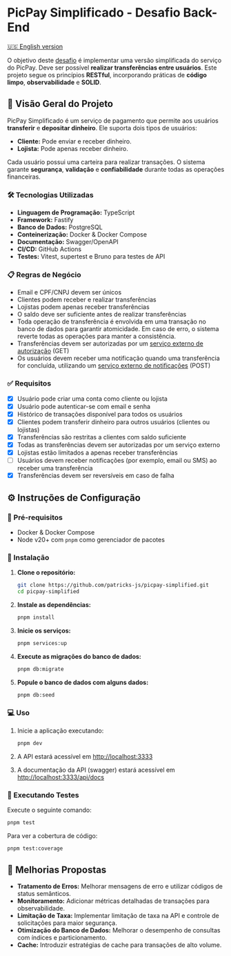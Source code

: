 # PicPay Simplificado - Desafio Back-End

[🇺🇸 English version](README.md)

O objetivo deste [desafio](https://github.com/PicPay/picpay-desafio-backend) é implementar uma versão simplificada do serviço do PicPay. Deve ser possível **realizar transferências entre usuários**. Este projeto segue os princípios **RESTful**, incorporando práticas de **código limpo**, **observabilidade** e **SOLID**.

## 📝 Visão Geral do Projeto

PicPay Simplificado é um serviço de pagamento que permite aos usuários **transferir** e **depositar dinheiro**. Ele suporta dois tipos de usuários:

- **Cliente:** Pode enviar e receber dinheiro.
- **Lojista:** Pode apenas receber dinheiro.

Cada usuário possui uma carteira para realizar transações. O sistema garante **segurança**, **validação** e **confiabilidade** durante todas as operações financeiras.

### 🛠️ Tecnologias Utilizadas

- **Linguagem de Programação:** TypeScript
- **Framework:** Fastify
- **Banco de Dados:** PostgreSQL
- **Conteinerização:** Docker & Docker Compose
- **Documentação:** Swagger/OpenAPI
- **CI/CD:** GitHub Actions
- **Testes:** Vitest, supertest e Bruno para testes de API

### 📋 Regras de Negócio

- Email e CPF/CNPJ devem ser únicos
- Clientes podem receber e realizar transferências
- Lojistas podem apenas receber transferências
- O saldo deve ser suficiente antes de realizar transferências
- Toda operação de transferência é envolvida em uma transação no banco de dados para garantir atomicidade. Em caso de erro, o sistema reverte todas as operações para manter a consistência.
- Transferências devem ser autorizadas por um [serviço externo de autorização](https://util.devi.tools/api/v2/authorize) (GET)
- Os usuários devem receber uma notificação quando uma transferência for concluída, utilizando um [serviço externo de notificações](https://util.devi.tools/api/v1/notify) (POST)

### ✅ Requisitos

- [x] Usuário pode criar uma conta como cliente ou lojista
- [x] Usuário pode autenticar-se com email e senha
- [x] Histórico de transações disponível para todos os usuários
- [x] Clientes podem transferir dinheiro para outros usuários (clientes ou lojistas)
- [x] Transferências são restritas a clientes com saldo suficiente
- [x] Todas as transferências devem ser autorizadas por um serviço externo
- [x] Lojistas estão limitados a apenas receber transferências
- [ ] Usuários devem receber notificações (por exemplo, email ou SMS) ao receber uma transferência
- [x] Transferências devem ser reversíveis em caso de falha

## ⚙️ Instruções de Configuração

### 📌 Pré-requisitos

- Docker & Docker Compose
- Node v20+ com `pnpm` como gerenciador de pacotes

### 🚀 Instalação

1. **Clone o repositório:**

    ```bash
    git clone https://github.com/patricks-js/picpay-simplified.git
    cd picpay-simplified
    ```

2. **Instale as dependências:**

    ```bash
    pnpm install
    ```

3. **Inicie os serviços:**

    ```bash
    pnpm services:up
    ```

4. **Execute as migrações do banco de dados:**

    ```bash
    pnpm db:migrate
    ```

5. **Popule o banco de dados com alguns dados:**

    ```bash
    pnpm db:seed
    ```

### 💻 Uso

1. Inicie a aplicação executando:

    ```bash
    pnpm dev
    ```

2. A API estará acessível em <http://localhost:3333>
3. A documentação da API (swagger) estará acessível em <http://localhost:3333/api/docs>

### 🧪 Executando Testes

Execute o seguinte comando:

```bash
pnpm test
```

Para ver a cobertura de código:

```bash
pnpm test:coverage
```

## 🌟 Melhorias Propostas

- **Tratamento de Erros:** Melhorar mensagens de erro e utilizar códigos de status semânticos.
- **Monitoramento:** Adicionar métricas detalhadas de transações para observabilidade.
- **Limitação de Taxa:** Implementar limitação de taxa na API e controle de solicitações para maior segurança.
- **Otimização do Banco de Dados:** Melhorar o desempenho de consultas com índices e particionamento.
- **Cache:** Introduzir estratégias de cache para transações de alto volume.
